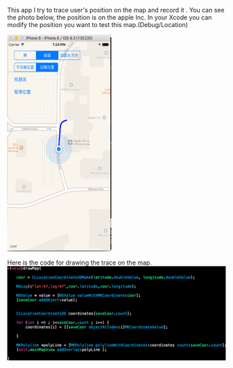 This app I try to trace user's position on the map and record it .
You can see the photo below, the position is on the apple Inc.
In your Xcode you can modify the position you want to test this map.(Debug/Location)


<img src="https://raw.githubusercontent.com/chen-chien-lung/-ios-MapVIew-trace-position-/master/photo_map.png" width="240" height="500">

Here is the code for drawing the trace on the map.
![image](https://raw.githubusercontent.com/chen-chien-lung/-ios-MapVIew-trace-position-/master/draw.png)

